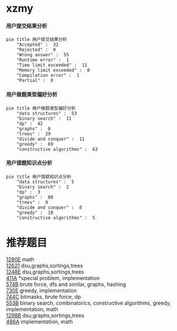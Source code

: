 # xzmy

<!-- tabs:start -->



#### **用户提交结果分析**

```mermaid
pie title 用户提交结果分析
    "Accepted" :  32
    "Rejected" :  0
    "Wrong answer" :  55
    "Runtime error" :  1
    "Time limit exceeded" :  11
    "Memory limit exceeded" :  0
    "Compilation error" :  1
    "Partial" :  0
```

#### **用户做题类型偏好分析**

```mermaid
pie title 用户做题类型偏好分析
    "data structures" :  53
    "binary search" :  11
    "dp" :  42
    "graphs" :  0
    "trees" :  29
    "divide and conquer" :  11
    "greedy" :  69
    "constructive algorithms" :  63
```
#### **用户错题知识点分析**

```mermaid
pie title 用户错题知识点分析
    "data structures" :  5
    "binary search" :  2
    "dp" :  3
    "graphs" :  00
    "trees" :  0
    "divide and conquer" :  0
    "greedy" :  10
    "constructive algorithms" :  5
```



<!-- tabs:end -->
# 推荐题目
[1280E](https://codeforces.com/contest/1280/problem/E)		math		  
[12621](https://codeforces.com/contest/1262/problem/1)		dsu,graphs,sortings,trees		  
[1248E](https://codeforces.com/contest/1248/problem/E)		dsu,graphs,sortings,trees		  
[411A](https://codeforces.com/contest/411/problem/A)		*special problem,
                        implementation		  
[574B](https://codeforces.com/contest/574/problem/B)		brute force,
                        dfs and similar,
                        graphs,
                        hashing		  
[730E](https://codeforces.com/contest/730/problem/E)		greedy,
                        implementation		  
[744C](https://codeforces.com/contest/744/problem/C)		bitmasks,
                        brute force,
                        dp		  
[553B](https://codeforces.com/contest/553/problem/B)		binary search,
                        combinatorics,
                        constructive algorithms,
                        greedy,
                        implementation,
                        math		  
[1298B](https://codeforces.com/contest/1298/problem/B)		dsu,graphs,sortings,trees		  
[486A](https://codeforces.com/contest/486/problem/A)		implementation,
                        math		  
